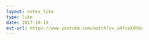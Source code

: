 ```yaml
---
layout: notes_like
type: like
date: 2017-10-19
ext-url: https://www.youtube.com/watch?v=_u4fcaXXhUc
---
```

